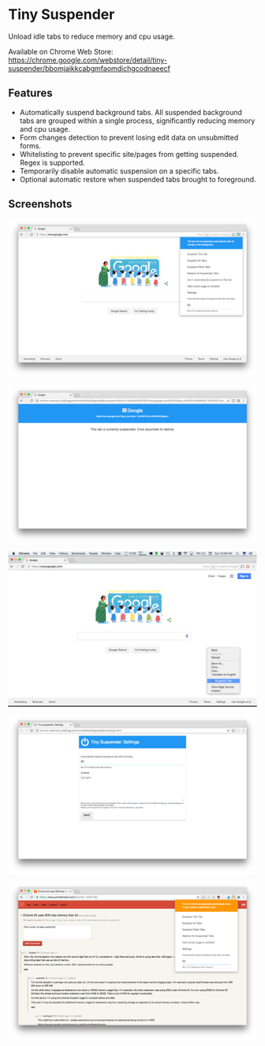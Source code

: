 # Tiny Suspender

Unload idle tabs to reduce memory and cpu usage.

Available on Chrome Web Store: https://chrome.google.com/webstore/detail/tiny-suspender/bbomjaikkcabgmfaomdichgcodnaeecf


## Features

- Automatically suspend background tabs. All suspended background tabs are
  grouped within a single process, significantly reducing memory and cpu usage.
- Form changes detection to prevent losing edit data on unsubmitted forms.
- Whitelisting to prevent specific site/pages from getting suspended. Regex is supported.
- Temporarily disable automatic suspension on a specific tabs.
- Optional automatic restore when suspended tabs brought to foreground.


## Screenshots

![Main Menu](https://raw.githubusercontent.com/arifwn/TinySuspender/master/store-assets/screenshot-1.png)

![Suspended Page](https://raw.githubusercontent.com/arifwn/TinySuspender/master/store-assets/screenshot-2.png)

![Context Menu Integration](https://raw.githubusercontent.com/arifwn/TinySuspender/master/store-assets/screenshot-3.png)

![Settings](https://raw.githubusercontent.com/arifwn/TinySuspender/master/store-assets/screenshot-4.png)

![Form Detection](https://raw.githubusercontent.com/arifwn/TinySuspender/master/store-assets/screenshot-5.png)
